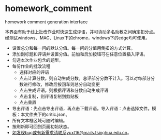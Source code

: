 # homework_comment
homework comment generation interface

本界面有助于线上批改作业时快速生成评语，并可协助多名助教之间确定扣分点。经测试windows、MAC、Linux下的chrome，windows下的edge均可使用。
+ 设置总分和每一问的默认分值。每一问的分值用倒扣的方式计算。
+ 添加副标题和评语并设置分值。前加和后加按钮可在任意位置插入评语。
+ 勾选本次作业包含的题型。
+ 每份作业的批改流程
    - 选择对应的评语
    - 点击计算分数，则自动生成分数。总评部分分数不计入。可以对每部分分数进行修改，修改后按回车则总分自动变更
    - 点击生成评语，则根据评语和分数自动生成评语
    - 点击复制，则评语复制到剪贴板
    - 点击重置
+ 导出评语：先点击导出评语，再点击下载评语。导入评语：点击选择文件。模板：本文件夹下的critic.json。
+ 所有文本框区域可随时编辑。
+ 按刷新即可回到页面初始状态。
+ 如发现bug或有新需求请联系yuxt16@mails.tsinghua.edu.cn。
